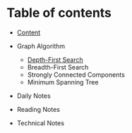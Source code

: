 # Table of contents

* [Content](README.md)
* Graph Algorithm
  * [Depth-First Search](graph-algorithm/depth-first-search.md)
  * Breadth-First Search
  * Strongly Connected Components
  * Minimum Spanning Tree


* Daily Notes
 * Reading Notes
 * Technical Notes


